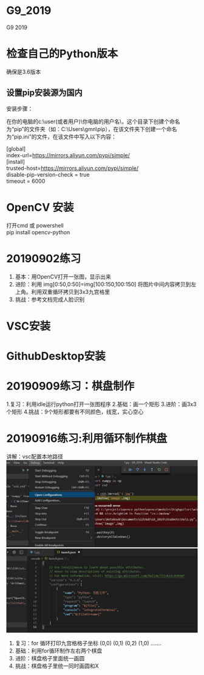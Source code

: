 # G9_2019
G9 2019 

# 检查自己的Python版本

确保是3.6版本

## 设置pip安装源为国内

安装步骤：  

在你的电脑的c:\user(或者用户)\你电脑的用户名\，这个目录下创建个命名为“pip”的文件夹（如：C:\Users\gmn\pip），在该文件夹下创建一个命名为“pip.ini”的文件，在该文件中写入以下内容：  

[global]  
index-url=https://mirrors.aliyun.com/pypi/simple/  
[install]    
trusted-host=https://mirrors.aliyun.com/pypi/simple/    
disable-pip-version-check = true    
timeout = 6000  

# OpenCV 安装
打开cmd  或 powershell  
pip install opencv-python

# 20190902练习

1. 基本：用OpenCV打开一张图，显示出来  
2. 进阶：利用 img[0:50,0:50]=img[100:150,100:150] 将图片中间内容拷贝到左上角。利用双重循环拷贝到3x3九宫格里
3. 挑战：参考文档完成人脸识别

# VSC安装
# GithubDesktop安装

# 20190909练习：棋盘制作
1.复习：利用idle运行python打开一张图程序
2.基础：画一个矩形
3.进阶：画3x3个矩形
4.挑战：9个矩形都要有不同颜色，线宽，实心空心

# 20190916练习:利用循环制作棋盘

讲解：vsc配置本地路径  
![](https://github.com/kq2019/G9_2019/blob/master/vscfix_01.JPG)  
![](https://github.com/kq2019/G9_2019/blob/master/vscfix_02.JPG)  
  
1. 复习：for 循环打印九宫格格子坐标  (0,0)  (0,1) (0,2) (1,0) .......
2. 基础：利用for循环制作左右两个棋盘
3. 进阶：棋盘格子里面统一画圆
4. 挑战：棋盘格子里统一同时画圆和X
